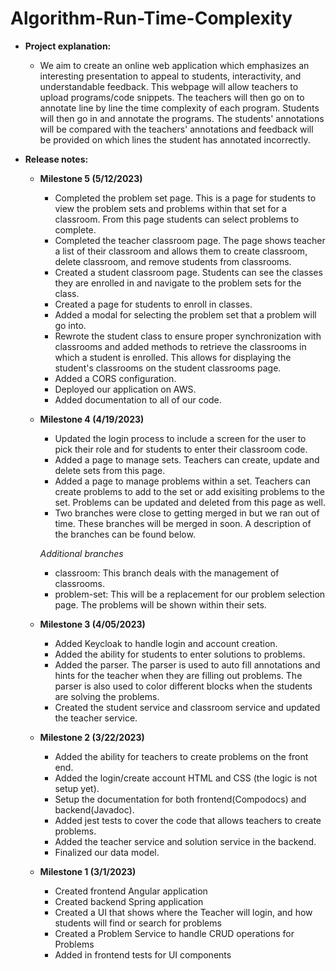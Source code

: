 # Algorithm-Run-Time-Complexity

- **Project explanation:** 
  - We aim to create an online web application which emphasizes an interesting presentation to appeal to students, interactivity, and understandable feedback. This webpage will allow teachers to upload programs/code snippets. The teachers will then go on to annotate line by line the time complexity of each program. Students will then go in and annotate the programs. The students' annotations will be compared with the teachers' annotations and feedback will be provided on which lines the student has annotated incorrectly.

- **Release notes:**
  - **Milestone 5 (5/12/2023)**
    - Completed the problem set page. This is a page for students to view the problem sets and problems within that set for a classroom. From this page students can select problems to complete.
    - Completed the teacher classroom page. The page shows teacher a list of their classroom and allows them to create classroom, delete classroom, and remove students from classrooms.
    - Created a student classroom page. Students can see the classes they are enrolled in and navigate to the problem sets for the class.
    - Created a page for students to enroll in classes.
    - Added a modal for selecting the problem set that a problem will go into.
    - Rewrote the student class to ensure proper synchronization with classrooms and added methods to retrieve the classrooms in which a student is enrolled. This allows for displaying the student's classrooms on the student classrooms page.
    - Added a CORS configuration.
    - Deployed our application on AWS.
    - Added documentation to all of our code.

  - **Milestone 4 (4/19/2023)**
    - Updated the login process to include a screen for the user to pick their role and for students to enter their classroom code.
    - Added a page to manage sets. Teachers can create, update and delete sets from this page.
    - Added a page to manage problems within a set. Teachers can create problems to add to the set or add exisiting problems to the set. Problems can be updated and deleted from this page as well.
    - Two branches were close to getting merged in but we ran out of time. These branches will be merged in soon. A description of the branches can be found below.
    
    *Additional branches*
    * classroom: This branch deals with the management of classrooms.
    * problem-set: This will be a replacement for our problem selection page. The problems will be shown within their sets.

  - **Milestone 3 (4/05/2023)**
    - Added Keycloak to handle login and account creation.
    - Added the ability for students to enter solutions to problems.
    - Added the parser. The parser is used to auto fill annotations and hints for the teacher when they are filling out problems.
      The parser is also used to color different blocks when the students are solving the problems.
    - Created the student service and classroom service and updated the teacher service.
    
  - **Milestone 2 (3/22/2023)**
    - Added the ability for teachers to create problems on the front end.
    - Added the login/create account HTML and CSS (the logic is not setup yet).
    - Setup the documentation for both frontend(Compodocs) and backend(Javadoc).
    - Added jest tests to cover the code that allows teachers to create problems.
    - Added the teacher service and solution service in the backend.
    - Finalized our data model.

  - **Milestone 1 (3/1/2023)**
    - Created frontend Angular application
    - Created backend Spring application
    - Created a UI that shows where the Teacher will login, and how students will find or search for problems 
    - Created a Problem Service to handle CRUD operations for Problems
    - Added in frontend tests for UI components
    
